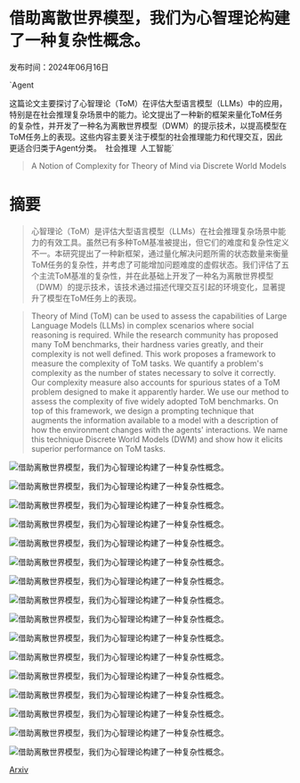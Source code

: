 # 借助离散世界模型，我们为心智理论构建了一种复杂性概念。

发布时间：2024年06月16日

`Agent

这篇论文主要探讨了心智理论（ToM）在评估大型语言模型（LLMs）中的应用，特别是在社会推理复杂场景中的能力。论文提出了一种新的框架来量化ToM任务的复杂性，并开发了一种名为离散世界模型（DWM）的提示技术，以提高模型在ToM任务上的表现。这些内容主要关注于模型的社会推理能力和代理交互，因此更适合归类于Agent分类。` `社会推理` `人工智能`

> A Notion of Complexity for Theory of Mind via Discrete World Models

# 摘要

> 心智理论（ToM）是评估大型语言模型（LLMs）在社会推理复杂场景中能力的有效工具。虽然已有多种ToM基准被提出，但它们的难度和复杂性定义不一。本研究提出了一种新框架，通过量化解决问题所需的状态数量来衡量ToM任务的复杂性，并考虑了可能增加问题难度的虚假状态。我们评估了五个主流ToM基准的复杂性，并在此基础上开发了一种名为离散世界模型（DWM）的提示技术，该技术通过描述代理交互引起的环境变化，显著提升了模型在ToM任务上的表现。

> Theory of Mind (ToM) can be used to assess the capabilities of Large Language Models (LLMs) in complex scenarios where social reasoning is required. While the research community has proposed many ToM benchmarks, their hardness varies greatly, and their complexity is not well defined. This work proposes a framework to measure the complexity of ToM tasks. We quantify a problem's complexity as the number of states necessary to solve it correctly. Our complexity measure also accounts for spurious states of a ToM problem designed to make it apparently harder. We use our method to assess the complexity of five widely adopted ToM benchmarks. On top of this framework, we design a prompting technique that augments the information available to a model with a description of how the environment changes with the agents' interactions. We name this technique Discrete World Models (DWM) and show how it elicits superior performance on ToM tasks.

![借助离散世界模型，我们为心智理论构建了一种复杂性概念。](../../../paper_images/2406.11911/intro-example.png)

![借助离散世界模型，我们为心智理论构建了一种复杂性概念。](../../../paper_images/2406.11911/statefulness-example.png)

![借助离散世界模型，我们为心智理论构建了一种复杂性概念。](../../../paper_images/2406.11911/dwm-example-numbered.png)

![借助离散世界模型，我们为心智理论构建了一种复杂性概念。](../../../paper_images/2406.11911/gpt-3.5-dwm-results.png)

![借助离散世界模型，我们为心智理论构建了一种复杂性概念。](../../../paper_images/2406.11911/mixtral-dwm-results.png)

![借助离散世界模型，我们为心智理论构建了一种复杂性概念。](../../../paper_images/2406.11911/dwm-vs-cot.png)

![借助离散世界模型，我们为心智理论构建了一种复杂性概念。](../../../paper_images/2406.11911/complexity-vs-error-rate.png)

![借助离散世界模型，我们为心智理论构建了一种复杂性概念。](../../../paper_images/2406.11911/complexity-analysis.png)

![借助离散世界模型，我们为心智理论构建了一种复杂性概念。](../../../paper_images/2406.11911/llama3-7b-dwm-results.png)

![借助离散世界模型，我们为心智理论构建了一种复杂性概念。](../../../paper_images/2406.11911/llama3-70b-dwm-results.png)

![借助离散世界模型，我们为心智理论构建了一种复杂性概念。](../../../paper_images/2406.11911/gpt-4-dwm-results.png)

![借助离散世界模型，我们为心智理论构建了一种复杂性概念。](../../../paper_images/2406.11911/dwm-vs-cot.png)

![借助离散世界模型，我们为心智理论构建了一种复杂性概念。](../../../paper_images/2406.11911/dwm-vs-cot-fantom.png)

![借助离散世界模型，我们为心智理论构建了一种复杂性概念。](../../../paper_images/2406.11911/dwm-vs-cot-advcsfb.png)

![借助离散世界模型，我们为心智理论构建了一种复杂性概念。](../../../paper_images/2406.11911/dwm-vs-cot-mindgames.png)

![借助离散世界模型，我们为心智理论构建了一种复杂性概念。](../../../paper_images/2406.11911/dwm-vs-cot-socialiqa.png)

[Arxiv](https://arxiv.org/abs/2406.11911)